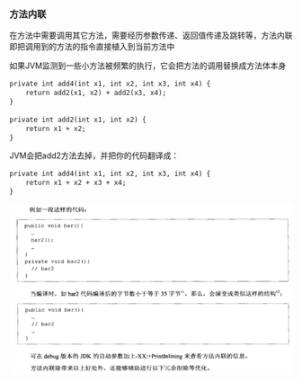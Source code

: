 ### 方法内联

在方法中需要调用其它方法，需要经历参数传递、返回值传递及跳转等，方法内联即把调用到的方法的指令直接植入到当前方法中

如果JVM监测到一些小方法被频繁的执行，它会把方法的调用替换成方法体本身

```
private int add4(int x1, int x2, int x3, int x4) {  
    return add2(x1, x2) + add2(x3, x4);  
}  

private int add2(int x1, int x2) {  
    return x1 + x2;  
}
```

JVM会把add2方法去掉，并把你的代码翻译成：

```
private int add4(int x1, int x2, int x3, int x4) {  
    return x1 + x2 + x3 + x4;  
}
```

![](/assets/20180901134308001.png)

